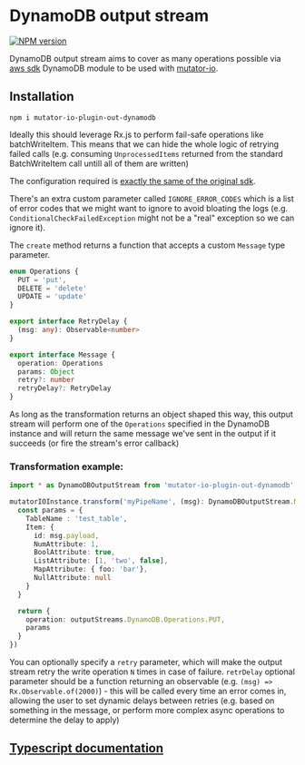 # DynamoDB output stream
[![NPM version](https://badge.fury.io/js/mutator-io-plugin-in-mqtt.svg)](https://badge.fury.io/js/mutator-io-plugin-in-mqtt)

DynamoDB output stream aims to cover as many operations possible via [aws sdk](https://github.com/aws/aws-sdk-js) DynamoDB module to be used with [mutator-io](https://github.com/AnalyticsFire/mutator-io).

## Installation
```
npm i mutator-io-plugin-out-dynamodb
```

Ideally this should leverage Rx.js to perform fail-safe operations like batchWriteItem. This means that we can hide the whole logic of retrying failed calls (e.g. consuming `UnprocessedItems` returned from the standard BatchWriteItem call untill all of them are written)

The configuration required is [exactly the same of the original sdk](https://github.com/aws/aws-sdk-js/blob/master/lib/dynamodb/document_client.d.ts).

There's an extra custom parameter called `IGNORE_ERROR_CODES` which is a list of error codes that we might want to ignore to avoid bloating the logs (e.g. `ConditionalCheckFailedException` might not be a "real" exception so we can ignore it).

The `create` method returns a function that accepts a custom `Message` type parameter.

```typescript
enum Operations {
  PUT = 'put',
  DELETE = 'delete'
  UPDATE = 'update'
}

export interface RetryDelay {
  (msg: any): Observable<number>
}

export interface Message {
  operation: Operations
  params: Object
  retry?: number
  retryDelay?: RetryDelay
}
```

As long as the transformation returns an object shaped this way, this output stream will perform one of the `Operations` specified in the DynamoDB instance and will return the same message we've sent in the output if it succeeds (or fire the stream's error callback)

### Transformation example:
```typescript
import * as DynamoDBOutputStream from 'mutator-io-plugin-out-dynamodb'

mutatorIOInstance.transform('myPipeName', (msg): DynamoDBOutputStream.Message => {
  const params = {
    TableName : 'test_table',
    Item: {
      id: msg.payload,
      NumAttribute: 1,
      BoolAttribute: true,
      ListAttribute: [1, 'two', false],
      MapAttribute: { foo: 'bar'},
      NullAttribute: null
    }
  }

  return {
    operation: outputStreams.DynamoDB.Operations.PUT,
    params
  }
})
```

You can optionally specify a `retry` parameter, which will make the output stream retry the write operation `N` times in case of failure.
`retrDelay` optional parameter should be a function returning an observable (e.g. `(msg) => Rx.Observable.of(2000)`) - this will be called every time an error comes in, allowing the user to set dynamic delays between retries (e.g. based on something in the message, or perform more complex async operations to determine the delay to apply)

## [Typescript documentation](doc/README.md)
